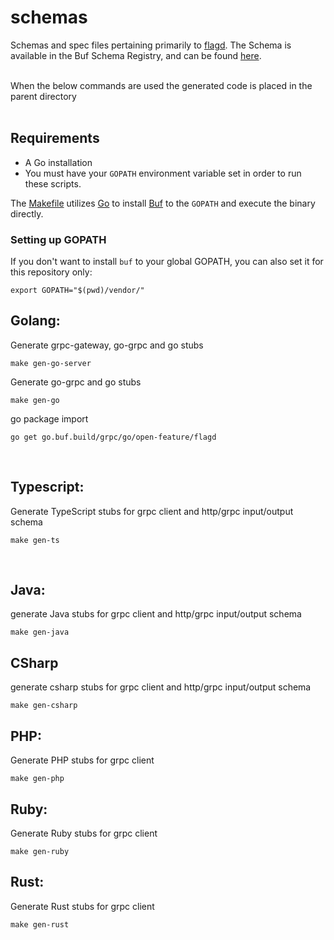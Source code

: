 # schemas

Schemas and spec files pertaining primarily to [flagd](https://github.com/open-feature/flagd).
The Schema is available in the Buf Schema Registry, and can be found [here](https://buf.build/open-feature/flagd).

<br />
When the below commands are used the generated code is placed in the parent directory
<br />
<br />

## Requirements

- A Go installation
- You must have your `GOPATH` environment variable set in order to run these scripts.

The [Makefile](./Makefile) utilizes [Go](https://go.dev/) to install [Buf](https://buf.build/product/cli/) to the `GOPATH` and execute the binary directly.

### Setting up GOPATH

If you don't want to install `buf` to your global GOPATH, you can also set it for this repository only:

```
export GOPATH="$(pwd)/vendor/"
```

## Golang:

Generate grpc-gateway, go-grpc and go stubs

```
make gen-go-server
```

Generate go-grpc and go stubs

```
make gen-go
```

go package import

```
go get go.buf.build/grpc/go/open-feature/flagd
```

<br />

## Typescript:

Generate TypeScript stubs for grpc client and http/grpc input/output schema

```
make gen-ts
```

<br />

## Java:

generate Java stubs for grpc client and http/grpc input/output schema

```
make gen-java
```

## CSharp

generate csharp stubs for grpc client and http/grpc input/output schema
```
make gen-csharp
```

## PHP:

Generate PHP stubs for grpc client

```
make gen-php
```


## Ruby:

Generate Ruby stubs for grpc client

```
make gen-ruby
```


## Rust:

Generate Rust stubs for grpc client

```
make gen-rust
```
